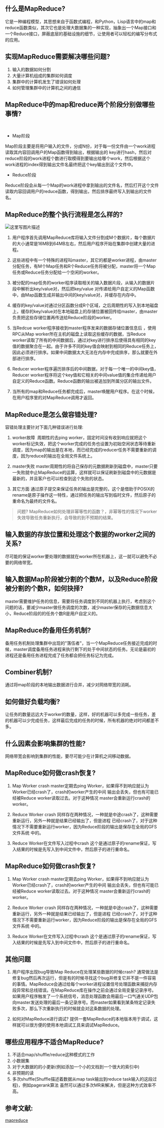 ##  什么是MapReduce?

​     它是一种编程模型，其思想来自于函数式编程，和Python，Lisp语言中的map和reduce函数类似，其次它也是处理大数据集的一种实现，抽象出一个Map接口和一个Reduce接口，屏蔽底层的基础设施的细节，让使用者可以轻松的编写分布式的应用。

## 实现MapReduce需要解决哪些问题?

1. 输入的数据如何分割
2. 大量计算机组成的集群如何调度
3. 集群中的计算机发生了错误如何处理
4. 如何管理集群中的计算机之间的通信

## MapReduce中的map和reduce两个阶段分别做哪些事情?
  ​

  * Map阶段

  Map阶段主要是将用户输入的文件，分成N份，对于每一份文件由一个work进程读取其内容回调用户的Map函数得到输出，根据输出的 key进行hash，然后对reduce阶段的work进程个数进行取模得到要输出给哪个work，然后根据这个work进程的index得到输出文件名最终把这个key输出到这个文件中。

  * Reduce阶段

  Reduce阶段会从每一个Map的work进程中拿到输出的文件名，然后打开这个文件读取内容回调用户的reduce函数，得到输出，然后排序最终写入到输出的文件名。


## MapReduce的整个执行流程是怎么样的?

  ![这里写图片描述](mapreduce.png)


1. 用户程序首先调用MapReduce库将输入文件分割成M个数据片，每个数据片的大小通常是16MB到64MB左右，然后用户程序开始在集群中创建大量的进程。

2. 这些进程中有一个特殊的进程叫master，其它的都是worker进程，由master分配任务，有M个Map任务和R个Reduce任务将被分配，master将一个Map任务或Reduce任务分配给一个空闲的worker。

3. 被分配的map任务的worker程序读取相关的输入数据片段，从输入的数据片段中解析出key/value对，然后把key/value 对传递给用户自定义的Map函数中，由Map函数生成并输出中间的key/value对，并缓存在内存中。

4. 缓存的key/value对通过分区函数分成R个区域，之后周期性的写入到本地磁盘上，缓存的key/value对在本地磁盘上的存储位置被回传给master，由master负责把这些存储位置再传送给Reduce阶段的worker。

5. 当Redcue worker程序接收到master程序发来的数据存储位置信息后 ，使用RPC从Map worker所在主机的磁盘上读取这些缓存的数据，当Reduce worker读取了所有的中间数据后，通过对key进行排序后使得具有相同的key值的数据聚合在一起。由于许多不同的key值会映射到相同的Reduce任务上，因此必须进行排序。如果中间数据太大无法在内存中完成排序，那么就要在外部进行排序。

6. Reducer worker程序遍历排序后的中间数据，对于每一个唯一的中间key值，Reducer worker程序将这个key值和它相关的中间value值的集合传递给用户自定义的Reduce函数。Reduce函数的输出被追加到所属分区的输出文件。

7. 当所有的map和Reduce任务都完成后，master唤醒用户程序。在这个时候，在用户程序里的对MapReduce调用才返回。

## MapReduce是怎么做容错处理?

容错处理主要针对下面几种错误进行处理:

1. worker故障
​     周期性的去ping worker，固定时间没有收到响应就把这个worker标记失效，把这个worker完成的任务也设置为初始空闲状态等待重新调度，因为map的输出是在本地，而已经完成的reducer任务不需要重新的调度，因为reduce的输出在全局文件系统上。

2. master失败
master周期性的将自己保存的元数据刷新到磁盘中，master只要一失败就中止MapReduce的运算，这样就可以保证刷新到磁盘中的元数据是最新的，并且客户也可以检查到这个失败的状态。

3. 其它方面
通过原子提交来保证任务的输出是完整的，这个是借助于POSIX的rename是原子操作这一特性，通过把任务的输出写到临时文件，然后原子的重命名为最终的文件名。

> 问题? MapReduce如何处理非幂等性的函数？，非幂等性的情况下worker失效导致任务重新执行，会导致的到不预期的结果。

## 输入数据的存放位置和处理这个数据的worker之间的关系?

尽可能的保证worker要处理的数据就在worker所在机器上，这一就可以避免不必要的网络带宽。

## 输入数据Map阶段被分割的个数M，以及Reduce阶段被分割的个数R，如何抉择?

master需要维护任务的信息，需要将任务调度到不同的机器上执行，考虑到这个问题的话，要减少master做任务调度的次数，减少master保存的元数据信息大小，Reduce阶段的的任务个数R是用户自定义的。

## MapReduce的备用任务机制?

​    备用任务机制处理集群中出现的"落伍者"，当一个MapReduce任务接近完成的时候，master调度备用任务进程来执行剩下的处于中间状态的任务。无论是最初的进程还是备用任务进程完成了任务都会把任务标记为完成。

## Combiner机制?

通过将map阶段的本地输出数据进行合并，减少对网络带宽的消耗。

## 如何做好负载均衡?

让任务的数量远远大于worker的数量，这样，好的机器可以多完成一些任务，差的机器可以少完成任务，这样最后完成的任务的时候，所有机器的绝对时间都差不多。

## 什么因素会影响集群的性能?

网络带宽会影响到集群的性能，要尽可能少在计算机之间移动数据。

## MapReduce如何做crash恢复?
1. Map Worker crash
  master定期去ping Worker，如果得不到响应就认为Worker已经crash了，crash的worker产生的中间
  输出会丢失，但也有可能已经被Reduce worker读取过去。对于这种情况 master会重新运行crash的worker。

2. Reduce Worker crash
  同样存在两种情况，一种就是中途crash了，这种需要重新运行，另外一种就是结果已经输出了，但是进程
  已经crash了，对于这种情况下不需要重新运行worker，因为Reduce阶段的输出是保存在全局的GFS文件系统
  中的。

3. Reduce Worker在文件写入过程中crash
  这个是通过原子的rename保证，写入结果的时候是先写入到中间文件中，然后原子的进行重命名。

## MapReduce如何做crash恢复?
1. Map Worker crash
  master定期去ping Worker，如果得不到响应就认为Worker已经crash了，crash的worker产生的中间
  输出会丢失，但也有可能已经被Reduce worker读取过去。对于这种情况 master会重新运行crash的worker。

2. Reduce Worker crash
  同样存在两种情况，一种就是中途crash了，这种需要重新运行，另外一种就是结果已经输出了，但是进程
  已经crash了，对于这种情况下不需要重新运行worker，因为Reduce阶段的输出是保存在全局的GFS文件系统
  中的。

3. Reduce Worker在文件写入过程中crash
  这个是通过原子的rename保证，写入结果的时候是先写入到中间文件中，然后原子的进行重命名。

## 其他问题
1. 用户程序出现bug导致Map Reduce在处理某些数据的时候crash?
   通常做法是修复bug然后再次运行，但是有的时候寻找这个bug并修复它并不是一件容易的事情。MapReduce会通过给每个worker进程设置信号处理函数来捕捉内存段异常和总线错误。在MapReduce库在操作之前会通过全局变量记录序号。如果用户程序触发了一个系统信号，消息处理函数会用最后一口气通关UDP包向master发送处理的最后一条记录序号。而master如果看到某条特定记录失败多次，那么下次重新执行的时候就会对这条数据的处理。

2. 如何对MapReduce进行调试?
  提供一套MapReduce的本地版本用于调试，这样就可以很方便的使用本地调试工具来调试MapReduce。

## 哪些应用程序不适合MapReduce?
1. 不适合map/shuffle/reduce这种模式的工作
2. 小数据集
3. 对于大数据的的小更新(例如添加一个小的文档到一个很大的索引中)
4. 非预期的读
5. 多次shuffle(Shuffle描述着数据从map task输出到reduce task输入的这段过程)，例如pagerank算法
  虽然可以通过多次MR来解决，但是这种方式效率不高。


## 参考文献:
[mapreduce](https://pdos.csail.mit.edu/6.824/papers/mapreduce.pdf)
